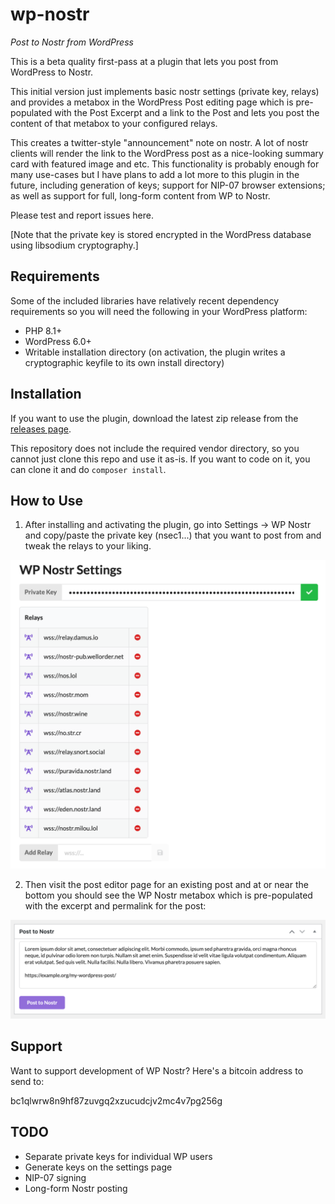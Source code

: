 # wp-nostr
_Post to Nostr from WordPress_

This is a beta quality first-pass at a plugin that lets you post from WordPress to Nostr.

This initial version just implements basic nostr settings (private key, relays) and provides a metabox in the WordPress Post editing page which is pre-populated with the Post Excerpt and a link to the Post and lets you post the content of that metabox to your configured relays.

This creates a twitter-style "announcement" note on nostr. A lot of nostr clients will render the link to the WordPress post as a nice-looking summary card with featured image and etc. This functionality is probably enough for many use-cases but I have plans to add a lot more to this plugin in the future, including generation of keys; support for NIP-07 browser extensions; as well as support for full, long-form content from WP to Nostr.

Please test and report issues here.

[Note that the private key is stored encrypted in the WordPress database using libsodium cryptography.]

## Requirements
Some of the included libraries have relatively recent dependency requirements so you will need the following in your WordPress platform:
* PHP 8.1+
* WordPress 6.0+
* Writable installation directory (on activation, the plugin writes a cryptographic keyfile to its own install directory)

## Installation
If you want to use the plugin, download the latest zip release from the [releases page](https://github.com/pjv/wp-nostr/releases).

This repository does not include the required vendor directory, so you cannot just clone this repo and use it as-is. If you want to code on it, you can clone it and do `composer install`.

## How to Use
1. After installing and activating the plugin, go into Settings -> WP Nostr and copy/paste the private key (nsec1...) that you want to post from and tweak the relays to your liking.

![Settings Page](.wordpress-org/screenshot-1.png)

2. Then visit the post editor page for an existing post and at or near the bottom you should see the WP Nostr metabox which is pre-populated with the excerpt and permalink for the post:

![Settings Page](.wordpress-org/screenshot-2.png)

## Support
Want to support development of WP Nostr? Here's a bitcoin address to send to:

bc1qlwrw8n9hf87zuvgq2xzucudcjv2mc4v7pg256g

## TODO
* Separate private keys for individual WP users
* Generate keys on the settings page
* NIP-07 signing
* Long-form Nostr posting
